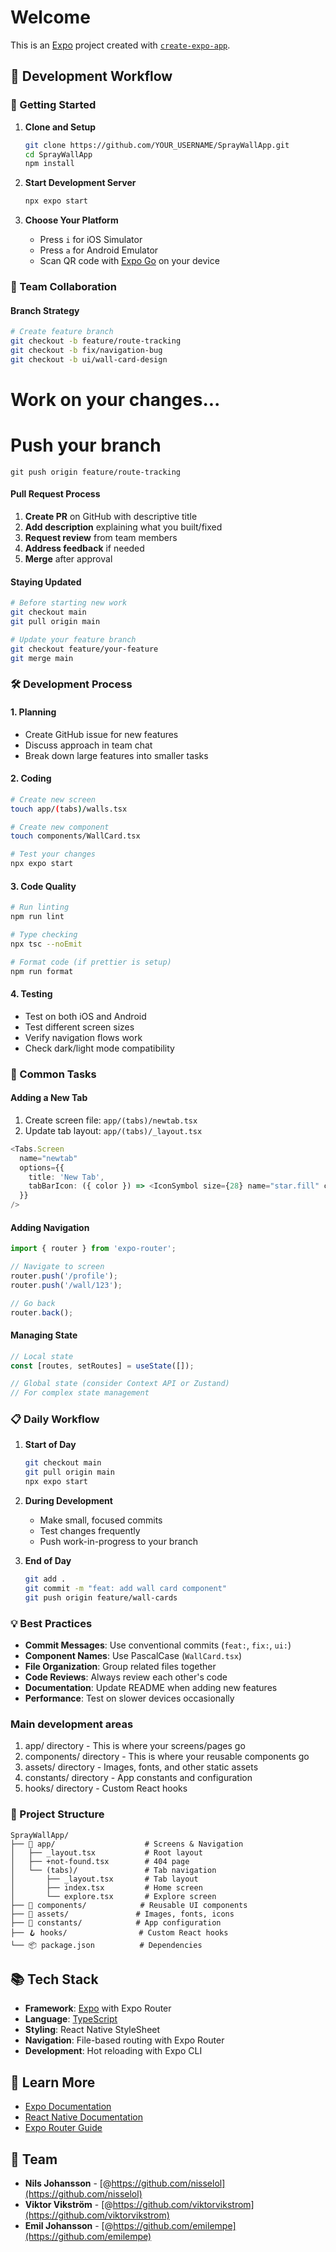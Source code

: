 # Welcome

This is an [Expo](https://expo.dev) project created with [`create-expo-app`](https://www.npmjs.com/package/create-expo-app).

## 🔄 Development Workflow

### 🚀 Getting Started

1. **Clone and Setup**
   ```bash
   git clone https://github.com/YOUR_USERNAME/SprayWallApp.git
   cd SprayWallApp
   npm install
   ```

2. **Start Development Server**
   ```bash
   npx expo start
   ```

3. **Choose Your Platform**
   - Press `i` for iOS Simulator
   - Press `a` for Android Emulator  
   - Scan QR code with [Expo Go](https://expo.dev/go) on your device

### 👥 Team Collaboration

#### **Branch Strategy**
   ```bash
   # Create feature branch
   git checkout -b feature/route-tracking
   git checkout -b fix/navigation-bug
   git checkout -b ui/wall-card-design
   ```

# Work on your changes...

# Push your branch
   ```
   git push origin feature/route-tracking
   ```

#### **Pull Request Process**
   1. **Create PR** on GitHub with descriptive title
   2. **Add description** explaining what you built/fixed
   3. **Request review** from team members
   4. **Address feedback** if needed
   5. **Merge** after approval

#### **Staying Updated**
   ```bash
   # Before starting new work
   git checkout main
   git pull origin main

   # Update your feature branch
   git checkout feature/your-feature
   git merge main
   ```

### 🛠️ Development Process

#### **1. Planning**
   - Create GitHub issue for new features
   - Discuss approach in team chat
   - Break down large features into smaller tasks

#### **2. Coding**
   ```bash
   # Create new screen
   touch app/(tabs)/walls.tsx

   # Create new component  
   touch components/WallCard.tsx

   # Test your changes
   npx expo start
   ```

#### **3. Code Quality**
   ```bash
   # Run linting
   npm run lint

   # Type checking
   npx tsc --noEmit

   # Format code (if prettier is setup)
   npm run format
   ```

#### **4. Testing**
   - Test on both iOS and Android
   - Test different screen sizes
   - Verify navigation flows work
   - Check dark/light mode compatibility

### 🔧 Common Tasks

#### **Adding a New Tab**
   1. Create screen file: `app/(tabs)/newtab.tsx`
   2. Update tab layout: `app/(tabs)/_layout.tsx`
   ```typescript
   <Tabs.Screen
     name="newtab"
     options={{
       title: 'New Tab',
       tabBarIcon: ({ color }) => <IconSymbol size={28} name="star.fill" color={color} />,
     }}
   />
   ```

#### **Adding Navigation**
   ```typescript
   import { router } from 'expo-router';

   // Navigate to screen
   router.push('/profile');
   router.push('/wall/123');

   // Go back
   router.back();
   ```

#### **Managing State**
   ```typescript
   // Local state
   const [routes, setRoutes] = useState([]);

   // Global state (consider Context API or Zustand)
   // For complex state management
   ```

### 📋 Daily Workflow

1. **Start of Day**
   ```bash
   git checkout main
   git pull origin main
   npx expo start
   ```

2. **During Development**
   - Make small, focused commits
   - Test changes frequently
   - Push work-in-progress to your branch

3. **End of Day**
   ```bash
   git add .
   git commit -m "feat: add wall card component"
   git push origin feature/wall-cards
   ```

### 💡 Best Practices

- **Commit Messages**: Use conventional commits (`feat:`, `fix:`, `ui:`)
- **Component Names**: Use PascalCase (`WallCard.tsx`)
- **File Organization**: Group related files together
- **Code Reviews**: Always review each other's code
- **Documentation**: Update README when adding new features
- **Performance**: Test on slower devices occasionally

### Main development areas

1. app/ directory - This is where your screens/pages go
2. components/ directory - This is where your reusable components go
3. assets/ directory - Images, fonts, and other static assets
4. constants/ directory - App constants and configuration
5. hooks/ directory - Custom React hooks

### 📁 Project Structure

```
SprayWallApp/
├── 📱 app/                    # Screens & Navigation
│   ├── _layout.tsx           # Root layout
│   ├── +not-found.tsx        # 404 page
│   └── (tabs)/               # Tab navigation
│       ├── _layout.tsx       # Tab layout
│       ├── index.tsx         # Home screen
│       └── explore.tsx       # Explore screen
├── 🧩 components/            # Reusable UI components
├── 🎨 assets/               # Images, fonts, icons
├── 🔧 constants/            # App configuration
├── 🪝 hooks/                # Custom React hooks
└── 📦 package.json          # Dependencies
```

## 📚 Tech Stack

- **Framework**: [Expo](https://expo.dev) with Expo Router
- **Language**: [TypeScript](https://www.typescriptlang.org)
- **Styling**: React Native StyleSheet
- **Navigation**: File-based routing with Expo Router
- **Development**: Hot reloading with Expo CLI

## 📖 Learn More

- [Expo Documentation](https://docs.expo.dev/)
- [React Native Documentation](https://reactnative.dev/docs/getting-started)
- [Expo Router Guide](https://docs.expo.dev/router/introduction/)

## 👥 Team

- **Nils Johansson** - [@https://github.com/nisselol](https://github.com/nisselol)
- **Viktor Vikström** - [@https://github.com/viktorvikstrom](https://github.com/viktorvikstrom)
- **Emil Johansson** - [@https://github.com/emilempe](https://github.com/emilempe)

